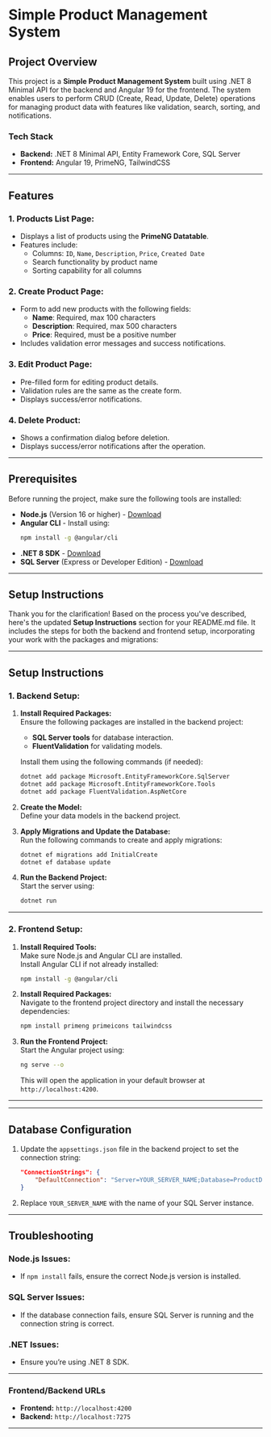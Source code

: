 
# Simple Product Management System

## Project Overview  
This project is a **Simple Product Management System** built using .NET 8 Minimal API for the backend and Angular 19 for the frontend. The system enables users to perform CRUD (Create, Read, Update, Delete) operations for managing product data with features like validation, search, sorting, and notifications.  

### **Tech Stack**  
- **Backend:** .NET 8 Minimal API, Entity Framework Core, SQL Server  
- **Frontend:** Angular 19, PrimeNG, TailwindCSS  

---

## Features  

### **1. Products List Page:**  
- Displays a list of products using the **PrimeNG Datatable**.  
- Features include:  
  - Columns: `ID`, `Name`, `Description`, `Price`, `Created Date`  
  - Search functionality by product name  
  - Sorting capability for all columns  

### **2. Create Product Page:**  
- Form to add new products with the following fields:  
  - **Name**: Required, max 100 characters  
  - **Description**: Required, max 500 characters  
  - **Price**: Required, must be a positive number  
- Includes validation error messages and success notifications.  

### **3. Edit Product Page:**  
- Pre-filled form for editing product details.  
- Validation rules are the same as the create form.  
- Displays success/error notifications.  

### **4. Delete Product:**  
- Shows a confirmation dialog before deletion.  
- Displays success/error notifications after the operation.  

---

## Prerequisites  
Before running the project, make sure the following tools are installed:  
- **Node.js** (Version 16 or higher) - [Download](https://nodejs.org/)  
- **Angular CLI** - Install using:  
  ```bash
  npm install -g @angular/cli

  ```
- **.NET 8 SDK** - [Download](https://dotnet.microsoft.com/)  
- **SQL Server** (Express or Developer Edition) - [Download](https://www.microsoft.com/en-us/sql-server/sql-server-downloads)  

---

## Setup Instructions  

Thank you for the clarification! Based on the process you've described, here's the updated **Setup Instructions** section for your README.md file. It includes the steps for both the backend and frontend setup, incorporating your work with the packages and migrations:

---

## Setup Instructions  

### **1. Backend Setup:**  
1. **Install Required Packages:**  
   Ensure the following packages are installed in the backend project:  
   - **SQL Server tools** for database interaction.  
   - **FluentValidation** for validating models.  

   Install them using the following commands (if needed):  
   ```bash
   dotnet add package Microsoft.EntityFrameworkCore.SqlServer
   dotnet add package Microsoft.EntityFrameworkCore.Tools
   dotnet add package FluentValidation.AspNetCore
   ```
2. **Create the Model:**  
   Define your data models in the backend project.  

3. **Apply Migrations and Update the Database:**  
   Run the following commands to create and apply migrations:  
   ```bash
   dotnet ef migrations add InitialCreate
   dotnet ef database update
   ```
4. **Run the Backend Project:**  
   Start the server using:  
   ```bash
   dotnet run
   ```
 

---

### **2. Frontend Setup:**  
1. **Install Required Tools:**  
   Make sure Node.js and Angular CLI are installed.  
   Install Angular CLI if not already installed:  
   ```bash
   npm install -g @angular/cli
   ```
2. **Install Required Packages:**  
   Navigate to the frontend project directory and install the necessary dependencies:  
   ```bash
   npm install primeng primeicons tailwindcss
   ```
3. **Run the Frontend Project:**  
   Start the Angular project using:  
   ```bash
   ng serve --o
   ```
   This will open the application in your default browser at `http://localhost:4200`.  

---



---

## Database Configuration  
1. Update the `appsettings.json` file in the backend project to set the connection string:  
   ```json
   "ConnectionStrings": {
       "DefaultConnection": "Server=YOUR_SERVER_NAME;Database=ProductDB;Trusted_Connection=True;"
   }
   ```  
2. Replace `YOUR_SERVER_NAME` with the name of your SQL Server instance.  

---

## Troubleshooting  

### **Node.js Issues:**  
- If `npm install` fails, ensure the correct Node.js version is installed.  

### **SQL Server Issues:**  
- If the database connection fails, ensure SQL Server is running and the connection string is correct.  

### **.NET Issues:**  
- Ensure you’re using .NET 8 SDK.  

---




  

### **Frontend/Backend URLs**  
- **Frontend:** `http://localhost:4200`  
- **Backend:** `http://localhost:7275`  

---


